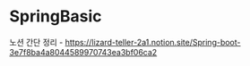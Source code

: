 # SpringBasic
노션 간단 정리 - https://lizard-teller-2a1.notion.site/Spring-boot-3e7f8ba4a8044589970743ea3bf06ca2
